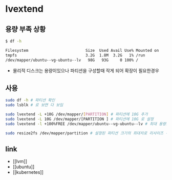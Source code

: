 # lvextend

## 용량 부족 상황
```sh 
$ df -h

Filesystem                         Size  Used Avail Use% Mounted on
tmpfs                              3.2G  1.8M  3.2G   1% /run
/dev/mapper/ubuntu--vg-ubuntu--lv   98G   93G     0 100% /
```
- 물리적 디스크는 용량이있으나 파티션을 구성할때 작게 되어 확장이 필요한경우

## 사용
```sh
sudo df -h # 파티션 확인
sudo lsblk # 로 보면 다 보임

sudo lvextend -L +10G /dev/mapper/[PARTITION] # 파티션에 10G 추가
sudo lvextend -L 10G /dev/mapper/[PARTITION ] # 파티션에 10G 로 설정
sudo lvextend -l +100%FREE /dev/mapper/ubuntu--vg-ubuntu--lv # 최대 용량으로 논리 볼륨 확장

sudo resize2fs /dev/mapper/partition # 설정된 파티션 크기의 최대치로 리사이즈 - 이건 해보니 되지 않음
```

## link
- [[lvm]]
- [[ubuntu]]
- [[kubernetes]]

